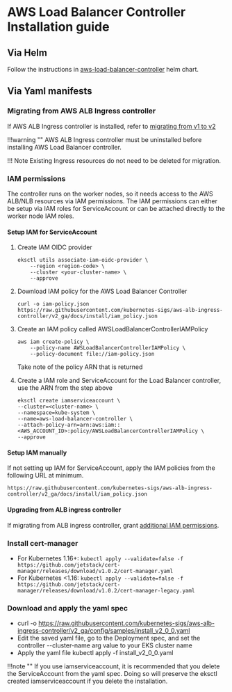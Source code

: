 # AWS Load Balancer Controller Installation guide

## Via Helm
Follow the instructions in [aws-load-balancer-controller](https://github.com/aws/eks-charts/tree/master/stable/aws-load-balancer-controller) helm chart.

## Via Yaml manifests

### Migrating from AWS ALB Ingress controller
If AWS ALB Ingress controller is installed, refer to [migrating from v1 to v2](../upgrade/migrate_v1_v2.md)

!!!warning ""
    AWS ALB Ingress controller must be uninstalled before installing AWS Load Balancer controller.

!!! Note
    Existing Ingress resources do not need to be deleted for migration.

### IAM permissions
The controller runs on the worker nodes, so it needs access to the AWS ALB/NLB resources via IAM permissions. The
 IAM permissions can either be setup via IAM roles for ServiceAccount or can be attached directly to the worker node IAM roles.

#### Setup IAM for ServiceAccount
1. Create IAM OIDC provider
    ```
    eksctl utils associate-iam-oidc-provider \
        --region <region-code> \
        --cluster <your-cluster-name> \
        --approve
    ```
1. Download IAM policy for the AWS Load Balancer Controller
    ```
    curl -o iam-policy.json https://raw.githubusercontent.com/kubernetes-sigs/aws-alb-ingress-controller/v2_ga/docs/install/iam_policy.json
    ```
1. Create an IAM policy called AWSLoadBalancerControllerIAMPolicy
    ```
    aws iam create-policy \
        --policy-name AWSLoadBalancerControllerIAMPolicy \
        --policy-document file://iam-policy.json
    ```
    Take note of the policy ARN that is returned

1. Create a IAM role and ServiceAccount for the Load Balancer controller, use the ARN from the step above
    ```
    eksctl create iamserviceaccount \
    --cluster=<cluster-name> \
    --namespace=kube-system \
    --name=aws-load-balancer-controller \
    --attach-policy-arn=arn:aws:iam::<AWS_ACCOUNT_ID>:policy/AWSLoadBalancerControllerIAMPolicy \
    --approve
    ```
#### Setup IAM manually
If not setting up IAM for ServiceAccount, apply the IAM policies from the following URL at minimum.
```
https://raw.githubusercontent.com/kubernetes-sigs/aws-alb-ingress-controller/v2_ga/docs/install/iam_policy.json
```

#### Upgrading from ALB ingress controller
If migrating from ALB ingress controller, grant [additional IAM permissions](../../install/iam_policy_v1_to_v2_additional.json).

### Install cert-manager
- For Kubernetes 1.16+: `kubectl apply --validate=false -f https://github.com/jetstack/cert-manager/releases/download/v1.0.2/cert-manager.yaml`
- For Kubernetes <1.16: `kubectl apply --validate=false -f https://github.com/jetstack/cert-manager/releases/download/v1.0.2/cert-manager-legacy.yaml`

### Download and apply the yaml spec
- curl -o https://raw.githubusercontent.com/kubernetes-sigs/aws-alb-ingress-controller/v2_ga/config/samples/install_v2_0_0.yaml
- Edit the saved yaml file, go to the Deployment spec, and set the controller --cluster-name arg value to your EKS cluster name
- Apply the yaml file kubectl apply -f install_v2_0_0.yaml

!!!note ""
    If you use iamserviceaccount, it is recommended that you delete the ServiceAccount from the yaml spec. Doing so will preserve the eksctl created iamserviceaccount if you delete the installation.
